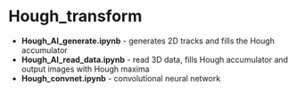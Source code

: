 # **Hough_transform**

  * **Hough_AI_generate.ipynb**  - generates 2D tracks and fills the Hough accumulator
  * **Hough_AI_read_data.ipynb** - read 3D data, fills Hough accumulator and output images with Hough maxima
  * **Hough_convnet.ipynb**      - convolutional neural network
